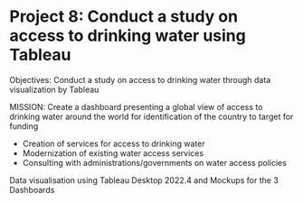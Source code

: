 # Project 8: Conduct a study on access to drinking water using Tableau

Objectives: Conduct a study on access to drinking water through data visualization by Tableau

MISSION: 
Create a dashboard presenting a global view of access to drinking water around the world for identification of the country to target for funding
- Creation of services for access to drinking water
- Modernization of existing water access services
- Consulting with administrations/governments on water access policies


Data visualisation using Tableau Desktop 2022.4 and Mockups for the 3 Dashboards
